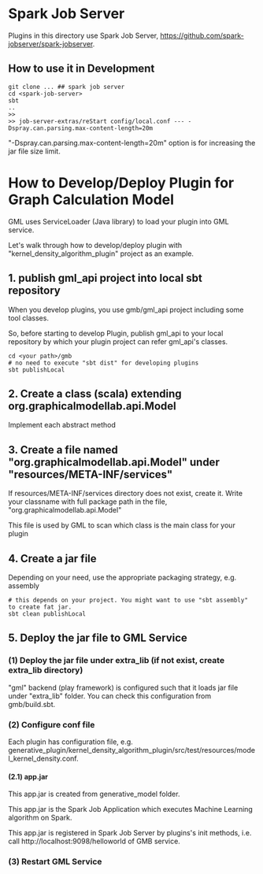 # Spark Job Server
Plugins in this directory use Spark Job Server, https://github.com/spark-jobserver/spark-jobserver.

## How to use it in Development

```
git clone ... ## spark job server
cd <spark-job-server>
sbt
..
>>
>> job-server-extras/reStart config/local.conf --- -Dspray.can.parsing.max-content-length=20m
```

"-Dspray.can.parsing.max-content-length=20m" option is for increasing the jar file size limit.

# How to Develop/Deploy Plugin for Graph Calculation Model
GML uses ServiceLoader (Java library) to load your plugin into GML service.

Let's walk through how to develop/deploy plugin with "kernel_density_algorithm_plugin" project as an example.

## 1. publish gml_api project into local sbt repository
When you develop plugins, you use gmb/gml_api project including some tool classes.

So, before starting to develop Plugin, publish gml_api to your local repository by which your plugin project can refer gml_api's classes.

```
cd <your path>/gmb
# no need to execute "sbt dist" for developing plugins
sbt publishLocal
```

## 2. Create a class (scala) extending org.graphicalmodellab.api.Model
Implement each abstract method

## 3. Create a file named "org.graphicalmodellab.api.Model" under "resources/META-INF/services"
If resources/META-INF/services directory does not exist, create it.
Write your classname with full package path in the file, "org.graphicalmodellab.api.Model"

This file is used by GML to scan which class is the main class for your plugin

## 4. Create a jar file
Depending on your need, use the appropriate packaging strategy, e.g. assembly

```
# this depends on your project. You might want to use "sbt assembly" to create fat jar.
sbt clean publishLocal
```

## 5. Deploy the jar file to GML Service

### (1) Deploy the jar file under extra_lib (if not exist, create extra_lib directory)
"gml" backend (play framework) is configured such that it loads jar file under "extra_lib" folder.
You can check this configuration from gmb/build.sbt.

### (2) Configure conf file
Each plugin has configuration file, e.g. generative_plugin/kernel_density_algorithm_plugin/src/test/resources/model_kernel_density.conf.

#### (2.1) app.jar
This app.jar is created from generative_model folder.

This app.jar is the Spark Job Application which executes Machine Learning algorithm on Spark.

This app.jar is registered in Spark Job Server by plugins's init methods, i.e. call http://localhost:9098/helloworld of GMB service.

### (3) Restart GML Service